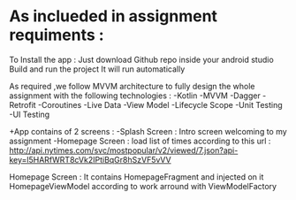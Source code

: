 # As inclueded in assignment requiments : 
To Install the app : 
Just download Github repo inside your android studio 
Build and run the project
It will run automatically

As required ,we follow MVVM architecture to fully design the whole assignment with the following technologies :
-Kotlin
-MVVM
-Dagger
-Retrofit
-Coroutines
-Live Data
-View Model
-Lifecycle Scope 
-Unit Testing
-UI Testing

+App contains of 2 screens : 
-Splash Screen : Intro screen welcoming to my assignment
-Homepage Screen : load list of times according to this url : 
http://api.nytimes.com/svc/mostpopular/v2/viewed/7.json?api-key=l5HARfWRT8cVk2IPtiBqGr8hSzVF5vVV

Homepage Screen : 
It contains HomepageFragment and injected on it HomepageViewModel according to work arround with ViewModelFactory
